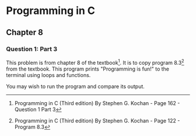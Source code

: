 # Programming in C
## Chapter 8
### Question 1: Part 3

This problem is from chapter 8 of the textbook[^1]. It is to copy program 8.3[^2] from the textbook. This program prints "Programming is fun!" to the terminal using loops and functions.

You may wish to run the program and compare its output.


[^1]: Programming in C (Third edition) By Stephen G. Kochan - Page 162 - Question 1 Part 3
[^2]: Programming in C (Third edition) By Stephen G. Kochan - Page 122 - Program 8.3
